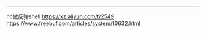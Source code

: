 

---



nc做反弹shell
https://xz.aliyun.com/t/2549
https://www.freebuf.com/articles/system/10632.html

